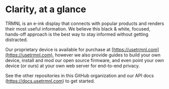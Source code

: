# Clarity, at a glance

TRMNL is an e-ink display that connects with popular products and renders their most useful information. We believe this black & white, focused, hands-off approach is the best way to stay informed without getting distracted.

Our proprietary device is available for purchase at [https://usetrmnl.com](https://usetrmnl.com), however we also provide guides to build your own device, install and mod our open source firmware, and even point your own device (or ours) at your own web server for end-to-end privacy.

See the other repositories in this GitHub organization and our API docs (https://docs.usetrmnl.com) to get started.
